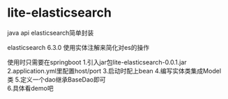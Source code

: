 # lite-elasticsearch
java api elasticsearch简单封装

elasticsearch 6.3.0
使用实体注解来简化对es的操作


使用时只需要在springboot
1.引入jar包lite-elasticsearch-0.0.1.jar
2.application.yml里配置host/port
3.启动时配上bean
4.编写实体类集成Model类
5.定义一个dao继承BaseDao即可	
6.具体看demo吧 
